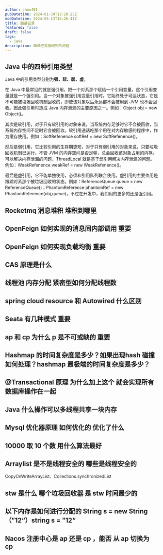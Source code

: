 ```yaml
---
author: chou401
pubDatetime: 2024-01-30T12:28:25Z
modDatetime: 2024-05-13T16:26:41Z
title: 面基记录
featured: false
draft: false
tags:
  - java
description: 面试经常被问到的问题
---
```


## Java 中的四种引用类型

Java 中的引用类型分别为**强、软、弱、虚**。

在 Java 中最常见的就是强引用，把一个对系那个赋给一个引用变量，这个引用变量就是一个强引用。当一个对象被强引用变量引用时，它始终处于可达状态，它是不可能被垃圾回收机制回收的，即使该对象以后永远都不会被用到 JVM 也不会回收。因此强引用时造成 Java 内存泄漏的主要原因之一。例如：Object obj = new Object()。

其次是软引用，对于只有软引用的对象来说，当系统内存足够时它不会被回收，当系统内存空间不足时它会被回收。软引用通话吃那个用在对内存敏感的程序中，作为缓存使用。例如：SoftRefenence softRef = new SoftRefenence()。

然后是弱引用，它比较引用的生存期更短，对于只有弱引用的对象来说，只要垃圾回收机制已运行，不管 JVM 的内存空间是否足够，总会回收该对象占用的内存。可以解决内存泄漏的问题，ThreadLocal 就是基于弱引用解决内存泄漏的问题。例如：WeakRefenence weakRef = new WeakRefenence()。

最后是虚引用，它不能单独使用，必须和引用队列联合使用。虚引用的主要作用是跟踪对系那个被垃圾回收的状态。例如：ReferenceQueue queue = new ReferenceQueue()；PhantomReference phantomRef = new PhantomReference(obj,queue)，不过在开发中，我们用的更多的还是强引用。

## Rocketmq 消息堆积 堆积到哪里

## OpenFeign 如何实现的消息间内部调用 重要

## OpenFeign 如何实现负载均衡 重要

## CAS 原理是什么

## 线程池 内存分配 紧密型如何分配线程数

## spring cloud resource 和 Autowired 什么区别

## Seata 有几种模式 重要

## ap 和 cp 为什么 p 是不可或缺的 重要

## Hashmap 的时间复杂度是多少？如果出现hash 碰撞如何处理？hashmap 最极端的时间复杂度是多少？

## @Transactional 原理 为什么加上这个 就会实现所有数据库操作在一起

## Java 什么操作可以多线程共享一块内存

## Mysql 优化器原理 如何优化的 优化了什么

## 10000 取 10 个数 用什么算法最好

## Arraylist 是不是线程安全的 哪些是线程安全的

CopyOnWriteArrayList、Collections.synchronizedList

## stw 是什么 哪个垃圾回收器 是 stw 时间最少的

## 以下内存是如何进行分配的 String s = new String（”12“）string s = ”12“

## Nacos 注册中心是 ap 还是 cp ，能否 从 ap 切换为 cp
